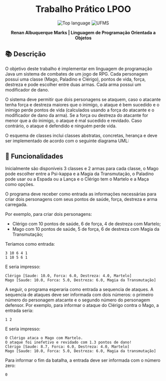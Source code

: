 <h1 align='center'> Trabalho Prático LPOO </h1>

<p align='center'>
    <img alt="Top language" src="https://img.shields.io/github/languages/top/falcao-g/LPOO">
    <img alt="UFMS" src="https://img.shields.io/badge/UFMS--blue.svg">
</p>

<p align="center">
    <b>Renan Albuquerque Marks | Linguagem de Programação Orientada a Objetos</b>
</p>

## 📚 Descrição

O objetivo deste trabalho é implementar em linguagem de programação Java um sistema de combates de um jogo de RPG. Cada personagem possui uma classe (Mago, Paladino e Clérigo), pontos de vida, força, destreza e pode escolher entre duas armas. Cada arma possui um modificador de dano.

O sistema deve permitir que dois personagens se ataquem, caso o atacante tenha força e destreza maiores que o inimigo, o ataque é bem sucedido e o inimigo perde pontos de vida (calculados usando a força do atacante e o modificador de dano da arma). Se a força ou destreza do atacante for menor que a do inimigo, o ataque é mal sucedido e revidado. Caso contrário, o ataque é defendido e ninguém perde vida.

O esquema de classes inclui classes abstratas, concretas, herança e deve ser implementado de acordo com o seguinte diagrama UML:

## 🚀 Funcionalidades

Inicialmente são disponíveis 3 classes e 2 armas para cada classe, o Mago pode escolher entre a Psi-kappa e a Magia da Transmutação, o Paladino pode usar ou a Espada ou a Lança e o Clérigo tem o Martelo e a Maça como opções.

O programa deve receber como entrada as informações necessárias para criar dois personagens com seus pontos de saúde, força, destreza e arma carregada.

Por exemplo, para criar dois personagens:

- Clérigo com 10 pontos de saúde, 6 de força, 4 de destreza com Martelo;
- Mago com 10 pontos de saúde, 5 de força, 6 de destreza com Magia da Transmutação;

Teríamos como entrada:

```
3 10 6 4 1
1 10 5 6 1
```

E seria impresso:

```
Clérigo [Saude: 10.0, Forca: 6.0, Destreza: 4.0, Martelo]
Mago [Saude: 10.0, Forca: 5.0, Destreza: 6.0, Magia da Transmutação]
```

A seguir, o programa esperaria como entrada a sequencia de ataques. A sequencia de ataques deve ser informada com dois números: o primeiro número do personagem atacante e o segundo
número do personagem defensor. Por exemplo, para informar o ataque do Clérigo contra o Mago, a entrada seria:

```
1 2
```

E seria impresso:

```
O Clérigo ataca o Mago com Martelo.
O ataque foi inefetivo e revidado com 1.3 pontos de dano!
Clérigo [Saude: 8.7, Forca: 6.0, Destreza: 4.0, Martelo]
Mago [Saude: 10.0, Forca: 5.0, Destreza: 6.0, Magia da transmutação]
```

Para informar o fim da batalha, a entrada deve ser informada com o número zero:

```
0
```
